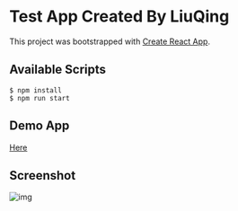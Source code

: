 # Test App Created By LiuQing

This project was bootstrapped with [Create React App](https://github.com/facebook/create-react-app).

## Available Scripts

```script
$ npm install 
$ npm run start
```

## Demo App

[Here](https://)

## Screenshot

![img](https://apexcharts.com/wp-content/uploads/2018/09/vue-donut-chart.png)